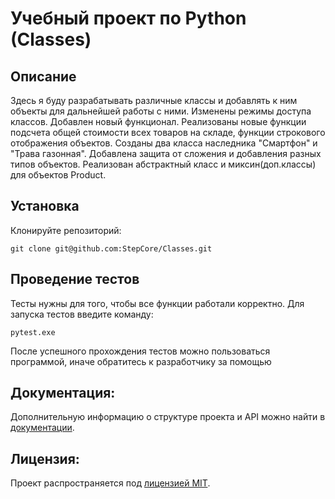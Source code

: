 # Учебный проект по Python (Classes)
## Описание
Здесь я буду разрабатывать различные классы и добавлять к ним объекты для дальнейшей работы с ними.
Изменены режимы доступа классов. Добавлен новый функционал. Реализованы новые функции подсчета общей стоимости всех товаров на складе, функции строкового отображения объектов.
Созданы два класса наследника "Смартфон" и "Трава газонная". Добавлена защита от сложения и добавления разных типов объектов.
Реализован абстрактный класс и миксин(доп.классы) для объектов Product.

## Установка
Клонируйте репозиторий:
```
git clone git@github.com:StepCore/Classes.git
```

## Проведение тестов
Тесты нужны для того, чтобы все функции работали корректно.
Для запуска тестов введите команду:
```
pytest.exe
```
После успешного прохождения тестов можно пользоваться программой, иначе обратитесь к разработчику за помощью

## Документация:

Дополнительную информацию о структуре проекта и API можно найти в [документации](/README.md).

## Лицензия:

Проект распространяется под [лицензией MIT](LICENSE).